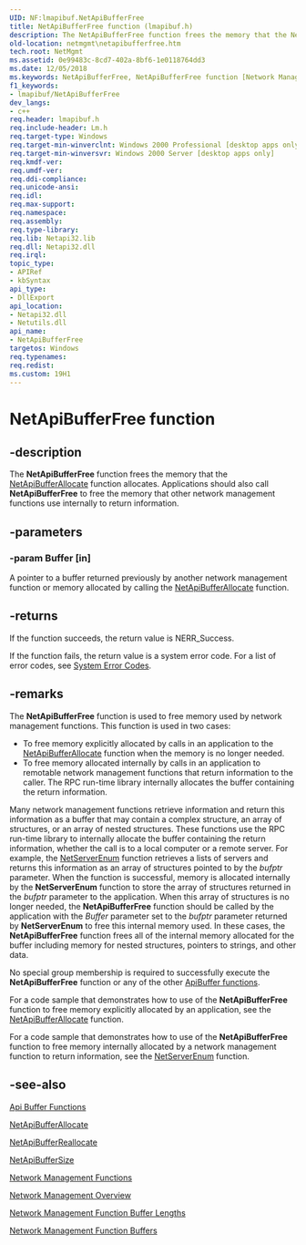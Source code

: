 ```yaml
---
UID: NF:lmapibuf.NetApiBufferFree
title: NetApiBufferFree function (lmapibuf.h)
description: The NetApiBufferFree function frees the memory that the NetApiBufferAllocate function allocates. Applications should also call NetApiBufferFree to free the memory that other network management functions use internally to return information.
old-location: netmgmt\netapibufferfree.htm
tech.root: NetMgmt
ms.assetid: 0e99483c-8cd7-402a-8bf6-1e0118764dd3
ms.date: 12/05/2018
ms.keywords: NetApiBufferFree, NetApiBufferFree function [Network Management], _win32_netapibufferfree, lmapibuf/NetApiBufferFree, netmgmt.netapibufferfree
f1_keywords:
- lmapibuf/NetApiBufferFree
dev_langs:
- c++
req.header: lmapibuf.h
req.include-header: Lm.h
req.target-type: Windows
req.target-min-winverclnt: Windows 2000 Professional [desktop apps only]
req.target-min-winversvr: Windows 2000 Server [desktop apps only]
req.kmdf-ver: 
req.umdf-ver: 
req.ddi-compliance: 
req.unicode-ansi: 
req.idl: 
req.max-support: 
req.namespace: 
req.assembly: 
req.type-library: 
req.lib: Netapi32.lib
req.dll: Netapi32.dll
req.irql: 
topic_type:
- APIRef
- kbSyntax
api_type:
- DllExport
api_location:
- Netapi32.dll
- Netutils.dll
api_name:
- NetApiBufferFree
targetos: Windows
req.typenames: 
req.redist: 
ms.custom: 19H1
---
```


# NetApiBufferFree function


## -description


The
				<b>NetApiBufferFree</b> function frees the memory that the 
<a href="https://docs.microsoft.com/windows/desktop/api/lmapibuf/nf-lmapibuf-netapibufferallocate">NetApiBufferAllocate</a> function allocates. Applications should also call <b>NetApiBufferFree</b> to free the memory that other network management functions use internally to return information.


## -parameters




### -param Buffer [in]

A pointer to a buffer returned previously by another network management function or memory allocated by calling the <a href="https://docs.microsoft.com/windows/desktop/api/lmapibuf/nf-lmapibuf-netapibufferallocate">NetApiBufferAllocate</a> function.


## -returns



If the function succeeds, the return value is NERR_Success.

If the function fails, the return value is a system error code. For a list of error codes, see 
<a href="https://docs.microsoft.com/windows/desktop/Debug/system-error-codes">System Error Codes</a>.




## -remarks



The
				<b>NetApiBufferFree</b> function is used to free memory used by network management functions. This function is used in two cases:


<ul>
<li> To free memory explicitly allocated by calls in an application to the <a href="https://docs.microsoft.com/windows/desktop/api/lmapibuf/nf-lmapibuf-netapibufferallocate">NetApiBufferAllocate</a> function when the memory is no longer needed.</li>
<li>To free memory allocated internally by calls in an application to remotable network management functions that return information to the caller. The RPC run-time library internally allocates the buffer containing the return information. </li>
</ul>


Many network management functions retrieve information and return this information as a buffer that may contain a complex structure, an array of structures, or an array of nested structures. These functions use the RPC run-time library to internally allocate the buffer containing the return information, whether the call is to a local computer or a remote server. For example, the <a href="https://docs.microsoft.com/windows/desktop/api/lmserver/nf-lmserver-netserverenum">NetServerEnum</a> function retrieves a lists of servers and returns this information as an array of  structures pointed to by the <i>bufptr</i> parameter. When the function is successful, memory is allocated internally by the  <b>NetServerEnum</b> function to store the array of structures returned in the <i>bufptr</i> parameter to the application. When this array of structures is no longer needed,  the <b>NetApiBufferFree</b> function should be called by the application with the <i>Buffer</i> parameter set to the <i>bufptr</i> parameter returned by  <b>NetServerEnum</b> to free this internal memory used. In these cases, the <b>NetApiBufferFree</b> function frees all of the internal memory allocated for the buffer including memory for nested structures, pointers to strings, and other data.

No special group membership is required to successfully execute the <b>NetApiBufferFree</b> function or any of the other <a href="https://docs.microsoft.com/windows/desktop/NetMgmt/apibuffer-functions">ApiBuffer functions</a>.

For a code sample that demonstrates how to use of the <b>NetApiBufferFree</b> function to free memory explicitly allocated by an application, see 
the <a href="https://docs.microsoft.com/windows/desktop/api/lmapibuf/nf-lmapibuf-netapibufferallocate">NetApiBufferAllocate</a> function.

For a code sample that demonstrates how to use of the <b>NetApiBufferFree</b> function to free memory internally allocated by a network management function to return information, see 
the <a href="https://docs.microsoft.com/windows/desktop/api/lmserver/nf-lmserver-netserverenum">NetServerEnum</a> function.




## -see-also




<a href="https://docs.microsoft.com/windows/desktop/NetMgmt/apibuffer-functions">Api Buffer
		  Functions</a>



<a href="https://docs.microsoft.com/windows/desktop/api/lmapibuf/nf-lmapibuf-netapibufferallocate">NetApiBufferAllocate</a>



<a href="https://docs.microsoft.com/windows/desktop/api/lmapibuf/nf-lmapibuf-netapibufferreallocate">NetApiBufferReallocate</a>



<a href="https://docs.microsoft.com/windows/desktop/api/lmapibuf/nf-lmapibuf-netapibuffersize">NetApiBufferSize</a>



<a href="https://docs.microsoft.com/windows/desktop/NetMgmt/network-management-functions">Network
		  Management Functions</a>



<a href="https://docs.microsoft.com/windows/desktop/NetMgmt/network-management">Network Management
		  Overview</a>



<a href="https://docs.microsoft.com/windows/desktop/NetMgmt/network-management-function-buffer-lengths">Network Management Function Buffer Lengths</a>



<a href="https://docs.microsoft.com/windows/desktop/NetMgmt/network-management-function-buffers">Network Management Function Buffers</a>
 

 

